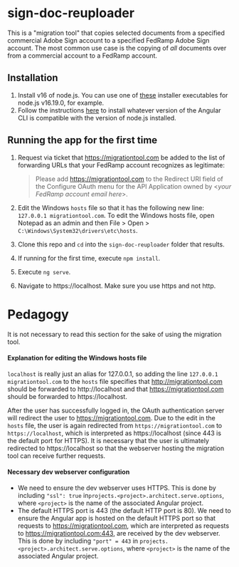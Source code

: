 # sign-doc-reuploader

This is a "migration tool" that copies selected documents from a specified commercial Adobe Sign account to a specified FedRamp Adobe Sign account. The most common use case is the copying of *all* documents over from a commercial account to a FedRamp account.

## Installation

1. Install v16 of node.js. You can use one of [these](https://nodejs.org/download/release/v16.19.0/) installer executables for node.js v16.19.0, for example.
2. Follow the instructions [here]() to install whatever version of the Angular CLI is compatible with the version of node.js installed.

## Running the app for the first time

1. Request via ticket that https://migrationtool.com be added to the list of forwarding URLs that your FedRamp account recognizes as legitimate:

   > Please add https://migrationtool.com to the Redirect URI field of the Configure OAuth menu for the API Application owned by &lt;*your FedRamp account email here*&gt;.

2. Edit the Windows `hosts` file so that it has the following new line: `127.0.0.1 migrationtool.com`. To edit the Windows hosts file, open Notepad as an admin and then File > Open >  `C:\Windows\System32\drivers\etc\hosts`.

3. Clone this repo and `cd` into the `sign-doc-reuploader` folder that results.

4. If running for the first time, execute `npm install`.

5. Execute `ng serve`.

6. Navigate to https://localhost. Make sure you use https and not http.

# Pedagogy

It is not necessary to read this section for the sake of using the migration tool.

#### Explanation for editing the Windows hosts file

`localhost` is really just an alias for 127.0.0.1, so adding the line `127.0.0.1 migrationtool.com` to the `hosts` file specifies that http://migrationtool.com should be forwarded to http://localhost and that https://migrationtool.com should be forwarded to https://localhost.

After the user has successfully logged in, the OAuth authentication server will redirect the user to https://migrationtool.com. Due to the edit in the `hosts` file, the user is again redirected from `https://migrationtool.com` to `https://localhost`, which is interpreted as https://localhost (since 443 is the default port for HTTPS). It is necessary that the user is ultimately redirected to https://localhost so that the webserver hosting the migration tool can receive further requests.

#### Necessary dev webserver configuration

- We need to ensure the dev webserver uses HTTPS. This is done by including `"ssl": true` in`projects.<project>.architect.serve.options`, where `<project>` is the name of the associated Angular project.
- The default HTTPS port is 443 (the default HTTP port is 80). We need to ensure the Angular app is hosted on the default HTTPS port so that requests to https://migrationtool.com, which are interpreted as requests to https://migrationtool.com:443, are received by the dev webserver. This is done by including `"port" = 443` in `projects.<project>.architect.serve.options`, where `<project>` is the name of the associated Angular project.
